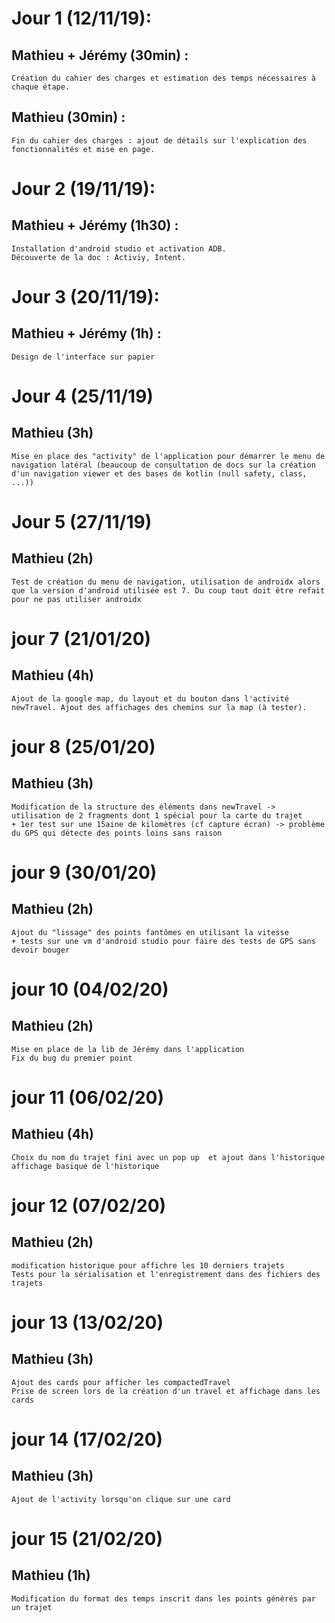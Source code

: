 # Jour 1 (12/11/19):
## Mathieu + Jérémy (30min) : 
	Création du cahier des charges et estimation des temps nécessaires à chaque étape.
## Mathieu (30min) :
	Fin du cahier des charges : ajout de détails sur l'explication des fonctionnalités et mise en page.

# Jour 2 (19/11/19):
## Mathieu + Jérémy (1h30) : 
	Installation d'android studio et activation ADB.
	Découverte de la doc : Activiy, Intent.

# Jour 3 (20/11/19):
## Mathieu + Jérémy (1h) :
	Design de l'interface sur papier

# Jour 4 (25/11/19)
## Mathieu (3h)
	Mise en place des "activity" de l'application pour démarrer le menu de navigation latéral (beaucoup de consultation de docs sur la création d'un navigation viewer et des bases de kotlin (null safety, class, ...))

# Jour 5 (27/11/19)
## Mathieu (2h)
	Test de création du menu de navigation, utilisation de androidx alors que la version d'android utilisée est 7. Du coup tout doit être refait pour ne pas utiliser androidx

# jour 7 (21/01/20)
## Mathieu (4h)
	Ajout de la google map, du layout et du bouton dans l'activité newTravel. Ajout des affichages des chemins sur la map (à tester).

# jour 8 (25/01/20)
## Mathieu (3h)
	Modification de la structure des éléments dans newTravel -> utilisation de 2 fragments dont 1 spécial pour la carte du trajet
	+ 1er test sur une 15aine de kilomètres (cf capture écran) -> problème du GPS qui détecte des points loins sans raison

# jour 9 (30/01/20)
## Mathieu (2h)
	Ajout du "lissage" des points fantômes en utilisant la vitesse
	+ tests sur une vm d'android studio pour faire des tests de GPS sans devoir bouger

# jour 10 (04/02/20)
## Mathieu (2h)
	Mise en place de la lib de Jérémy dans l'application
	Fix du bug du premier point

# jour 11 (06/02/20)
## Mathieu (4h)
	Choix du nom du trajet fini avec un pop up  et ajout dans l'historique
	affichage basique de l'historique

# jour 12 (07/02/20)
## Mathieu (2h)
	modification historique pour affichre les 10 derniers trajets
	Tests pour la sérialisation et l'enregistrement dans des fichiers des trajets

# jour 13 (13/02/20)
## Mathieu (3h)
	Ajout des cards pour afficher les compactedTravel
	Prise de screen lors de la création d'un travel et affichage dans les cards

# jour 14 (17/02/20)
## Mathieu (3h)
	Ajout de l'activity lorsqu'on clique sur une card

# jour 15 (21/02/20)
## Mathieu (1h)
	Modification du format des temps inscrit dans les points générés par un trajet